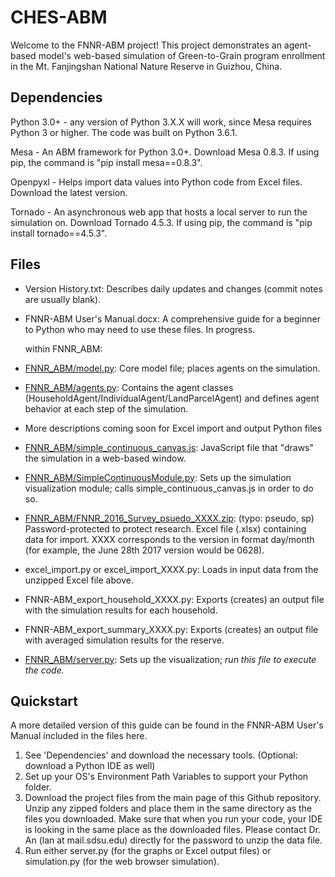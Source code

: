 # CHES-ABM

Welcome to the FNNR-ABM project! This project demonstrates an agent-based model's web-based simulation of Green-to-Grain program enrollment in the Mt. Fanjingshan National Nature Reserve in Guizhou, China.

## Dependencies

Python 3.0+ - any version of Python 3.X.X will work, since Mesa requires Python 3 or higher. The code was built on Python 3.6.1.

Mesa - An ABM framework for Python 3.0+. Download Mesa 0.8.3. If using pip, the command is "pip install mesa==0.8.3".

Openpyxl - Helps import data values into Python code from Excel files. Download the latest version.

Tornado - An asynchronous web app that hosts a local server to run the simulation on. Download Tornado 4.5.3. If using pip, the command is "pip install tornado==4.5.3".

## Files

* Version History.txt: Describes daily updates and changes (commit notes are usually blank).
* FNNR-ABM User's Manual.docx: A comprehensive guide for a beginner to Python who may need to use these files. In progress.

  within FNNR_ABM:

* [FNNR_ABM/model.py](FNNR_ABM/model.py): Core model file; places agents on the simulation.
* [FNNR_ABM/agents.py](FNNR_ABM/agents.py): Contains the agent classes (HouseholdAgent/IndividualAgent/LandParcelAgent) and defines agent behavior at each step of the simulation. 
* More descriptions coming soon for Excel import and output Python files
* [FNNR_ABM/simple_continuous_canvas.js](FNNR_ABM/simple_continuous_canvas.js): JavaScript file that "draws" the simulation in a web-based window.
* [FNNR_ABM/SimpleContinuousModule.py](FNNR_ABM/SimpleContinuousModule.py): Sets up the simulation visualization module; calls simple_continuous_canvas.js in order to do so.
* [FNNR_ABM/FNNR_2016_Survey_psuedo_XXXX.zip](FNNR_2016_Survey_psuedo_0706.zip): (typo: pseudo, sp) Password-protected to protect research. Excel file (.xlsx) containing data for import. XXXX corresponds to the version in format day/month (for example, the June 28th 2017 version would be 0628).
* excel_import.py or excel_import_XXXX.py: Loads in input data from the unzipped Excel file above.
* FNNR-ABM_export_household_XXXX.py: Exports (creates) an output file with the simulation results for each household.
* FNNR-ABM_export_summary_XXXX.py: Exports (creates) an output file with averaged simulation results for the reserve.
* [FNNR_ABM/server.py](FNNR_ABM/server.py): Sets up the visualization; *run this file to execute the code.*

## Quickstart

A more detailed version of this guide can be found in the FNNR-ABM User's Manual included in the files here.
1. See 'Dependencies' and download the necessary tools. (Optional: download a Python IDE as well)
2. Set up your OS's Environment Path Variables to support your Python folder.
3. Download the project files from the main page of this Github repository. Unzip any zipped folders and place them in the same directory as the files you downloaded. Make sure that when you run your code, your IDE is looking in the same place as the downloaded files. Please contact Dr. An (lan at mail.sdsu.edu) directly for the password to unzip the data file.
4. Run either server.py (for the graphs or Excel output files) or simulation.py (for the web browser simulation).
